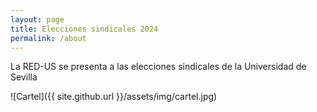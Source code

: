 ```yaml
---
layout: page
title: Elecciones sindicales 2024
permalink: /about
---
```


La RED-US se presenta a las elecciones sindicales de la Universidad de Sevilla


![Cartel]({{ site.github.url }}/assets/img/cartel.jpg)




